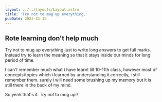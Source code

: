 ```yaml
---
layout: ../../layouts/Layout.astro
title: 'Try not to mug up everything.'
pubDate: 2022-11-15
---
```


## Rote learning don't help much

Try not to mug up everything just to write long answers to get full marks.
Instead try to learn the meaning so that it stays inside our minds for long period of time.

I can't remember much what i have learnt till 10-11th class, however most of concepts/topics which i learned by understanding it correctly, i still remember them. surely i will need some brushing up my memory but it is still there in the back of my mind.

So yeah that's it.
Try not to mug up!!
